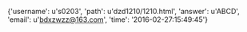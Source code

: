 {'username': u's0203', 'path': u'dzd1210/1210.html', 'answer': u'ABCD', 'email': u'bdxzwzz@163.com', 'time': '2016-02-27:15:49:45'}